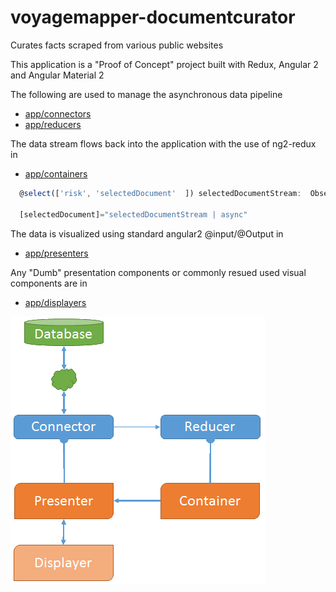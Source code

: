 # voyagemapper-documentcurator
Curates facts scraped from various public websites
 
This application is a "Proof of Concept" project built with Redux, Angular 2 and Angular Material 2

The following are used to manage the asynchronous data pipeline
* [app/connectors](https://github.com/daniel-payne/voyagemapper-documentcurator/tree/master/src/app/connectors)
* [app/reducers](https://github.com/daniel-payne/voyagemapper-documentcurator/tree/master/src/app/reducers) 

The data stream flows back into the application with the use of ng2-redux in 
* [app/containers](https://github.com/daniel-payne/voyagemapper-documentcurator/tree/master/src/app/containers) 


```javascript 
  @select(['risk', 'selectedDocument'  ]) selectedDocumentStream:  Observable<IDocument>; 
 
  [selectedDocument]="selectedDocumentStream | async"
``` 


The data is visualized using standard angular2 @input/@Output in 
* [app/presenters](https://github.com/daniel-payne/voyagemapper-documentcurator/tree/master/src/app/presenters) 

Any "Dumb" presentation components or commonly resued used visual components are in 
* [app/displayers](https://github.com/daniel-payne/voyagemapper-documentcurator/tree/master/src/app/displayers) 

![Dataflow](https://raw.githubusercontent.com/daniel-payne/voyagemapper-documentcurator/master/Images/DataFlow.png)
 